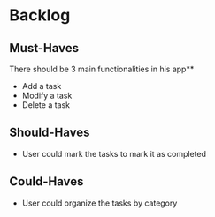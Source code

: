 # Backlog

## Must-Haves

There should be 3 main functionalities in his app**

- Add a task
- Modify a task
- Delete a task

## Should-Haves

- User could mark the tasks to mark it as completed

## Could-Haves

- User could organize the tasks by category
